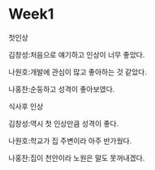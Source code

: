 # Week1
첫인상

김창성:처음으로 얘기하고 인상이 너무 좋았다.

나원호:개발에 관심이 많고 좋아하는 것 같았다.

나홍찬:순둥하고 성격이 좋아보였다.


식사후 인상

김창성:역시 첫 인상만큼 성격이 좋다.

나원호:학교가 집 주변이라 아주 반가웠다.

나홍찬:집이 천안이라 노원은 말도 못꺼내겠다.
